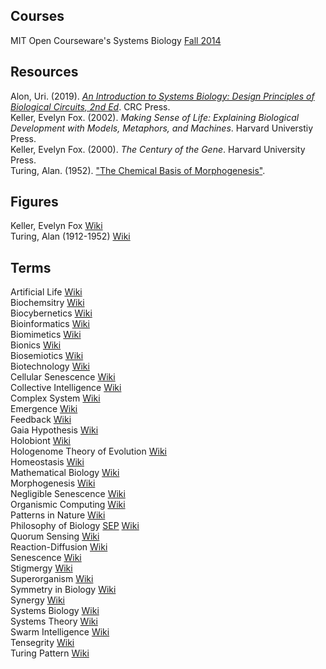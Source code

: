 ## Courses

MIT Open Courseware's Systems Biology [Fall 2014](https://ocw.mit.edu/courses/physics/8-591j-systems-biology-fall-2014/)<br>

## Resources

Alon, Uri. (2019). [_An Introduction to Systems Biology: Design Principles of Biological Circuits, 2nd Ed_](https://www.weizmann.ac.il/mcb/UriAlon/introduction-systems-biology-design-principles-biological-circuits). CRC Press.<br>
Keller, Evelyn Fox. (2002). _Making Sense of Life: Explaining Biological Development with Models, Metaphors, and Machines_. Harvard Universtiy Press.<br>
Keller, Evelyn Fox. (2000). _The Century of the Gene_. Harvard University Press.<br>
Turing, Alan. (1952). ["The Chemical Basis of Morphogenesis"](https://www.dna.caltech.edu/courses/cs191/paperscs191/turing.pdf).<br>

## Figures

Keller, Evelyn Fox [Wiki](https://en.wikipedia.org/wiki/Evelyn_Fox_Keller)<br>
Turing, Alan (1912-1952) [Wiki](https://en.wikipedia.org/wiki/Alan_Turing)<br>

## Terms

Artificial Life [Wiki](https://en.wikipedia.org/wiki/Artificial_life)<br>
Biochemsitry [Wiki](https://en.wikipedia.org/wiki/Biochemistry)<br>
Biocybernetics [Wiki](https://en.wikipedia.org/wiki/Biocybernetics)<br>
Bioinformatics [Wiki](https://en.wikipedia.org/wiki/Bioinformatics)<br>
Biomimetics [Wiki](https://en.wikipedia.org/wiki/Biomimetics)<br>
Bionics [Wiki](https://en.wikipedia.org/wiki/Bionics)<br>
Biosemiotics [Wiki](https://en.wikipedia.org/wiki/Biosemiotics)<br>
Biotechnology [Wiki](https://en.wikipedia.org/wiki/Biotechnology)<br>
Cellular Senescence [Wiki](https://en.wikipedia.org/wiki/Cellular_senescence)<br>
Collective Intelligence [Wiki](https://en.wikipedia.org/wiki/Collective_intelligence)<br>
Complex System [Wiki](https://en.wikipedia.org/wiki/Complex_system)<br>
Emergence [Wiki](https://en.wikipedia.org/wiki/Emergence)<br>
Feedback [Wiki](https://en.wikipedia.org/wiki/Feedback)<br>
Gaia Hypothesis [Wiki](https://en.wikipedia.org/wiki/Gaia_hypothesis)<br>
Holobiont [Wiki](https://en.wikipedia.org/wiki/Holobiont)<br>
Hologenome Theory of Evolution [Wiki](https://en.wikipedia.org/wiki/Hologenome_theory_of_evolution)<br>
Homeostasis [Wiki](https://en.wikipedia.org/wiki/Homeostasis)<br>
Mathematical Biology [Wiki](https://en.wikipedia.org/wiki/Mathematical_and_theoretical_biology)<br>
Morphogenesis [Wiki](https://en.wikipedia.org/wiki/Morphogenesis)<br>
Negligible Senescence [Wiki](https://en.wikipedia.org/wiki/Negligible_senescence)<br>
Organismic Computing [Wiki](https://en.wikipedia.org/wiki/Organismic_computing)<br>
Patterns in Nature [Wiki](https://en.wikipedia.org/wiki/Patterns_in_nature)<br>
Philosophy of Biology [SEP](https://plato.stanford.edu/entries/biology-philosophy/) [Wiki](https://en.wikipedia.org/wiki/Philosophy_of_biology)<br>
Quorum Sensing [Wiki](https://en.wikipedia.org/wiki/Quorum_sensing)<br>
Reaction-Diffusion [Wiki](https://en.wikipedia.org/wiki/Reaction–diffusion_system)<br>
Senescence [Wiki](https://en.wikipedia.org/wiki/Senescence)<br>
Stigmergy [Wiki](https://en.wikipedia.org/wiki/Stigmergy)<br>
Superorganism [Wiki](https://en.wikipedia.org/wiki/Superorganism)<br>
Symmetry in Biology [Wiki](https://en.wikipedia.org/wiki/Symmetry_in_biology)<br>
Synergy [Wiki](https://en.wikipedia.org/wiki/Synergy)<br>
Systems Biology [Wiki](https://en.wikipedia.org/wiki/Systems_biology)<br>
Systems Theory [Wiki](https://en.wikipedia.org/wiki/Systems_theory)<br>
Swarm Intelligence [Wiki](https://en.wikipedia.org/wiki/Swarm_intelligence)<br>
Tensegrity [Wiki](https://en.wikipedia.org/wiki/Tensegrity)<br>
Turing Pattern [Wiki](https://en.wikipedia.org/wiki/Turing_pattern)<br>
